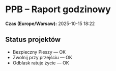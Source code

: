 # PPB – Raport godzinowy
**Czas (Europe/Warsaw):** 2025-10-15 18:22

## Status projektów
- Bezpieczny Pieszy — OK
- Zwolnij przy przejściu — OK
- Odblask ratuje życie — OK

